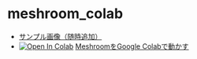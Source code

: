 # meshroom_colab

- [サンプル画像（随時追加）](ou_dip/)
- [![Open In Colab](https://colab.research.google.com/assets/colab-badge.svg)](https://github.com/fumio125/meshroom_colab/blob/main/meshroom.ipynb) [MeshroomをGoogle Colabで動かす](meshroom.ipynb)

